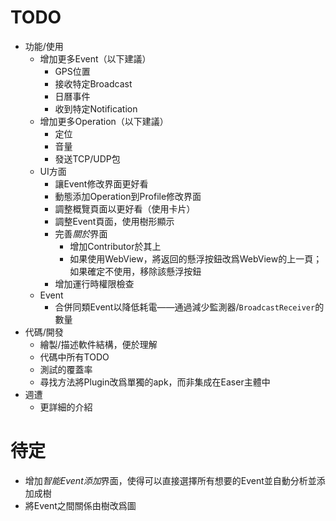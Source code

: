 TODO
=====
* 功能/使用
	* 增加更多Event（以下建議）
		* GPS位置
		* 接收特定Broadcast
		* 日曆事件
		* 收到特定Notification
	* 增加更多Operation（以下建議）
		* 定位
		* 音量
		* 發送TCP/UDP包
	* UI方面
		* 讓Event修改界面更好看
		* 動態添加Operation到Profile修改界面
		* 調整概覽頁面以更好看（使用卡片）
		* 調整Event頁面，使用樹形顯示
		* 完善*關於*界面
			* 增加Contributor於其上
			* 如果使用WebView，將返回的懸浮按鈕改爲WebView的上一頁；如果確定不使用，移除該懸浮按鈕
		* 增加運行時權限檢查
	* Event
		* 合併同類Event以降低耗電——通過減少監測器/`BroadcastReceiver`的數量
* 代碼/開發
	* 繪製/描述軟件結構，便於理解
	* 代碼中所有TODO
	* 測試的覆蓋率
	* 尋找方法將Plugin改爲單獨的apk，而非集成在Easer主體中
* 週遭
	* 更詳細的介紹

待定
=======
* 增加*智能Event添加*界面，使得可以直接選擇所有想要的Event並自動分析並添加成樹
* 將Event之間關係由樹改爲圖
